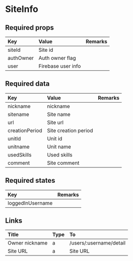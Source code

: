# SiteInfo

## Required props

| Key | Value | Remarks |
| :--- | :--- | :--- |
| siteId | Site id |  |
| authOwner | Auth owner flag |  |
| user | Firebase user info |  |

## Required data

| Key | Value | Remarks |
| :--- | :--- | :--- |
| nickname | nickname |  |
| sitename | Site name |  |
| url | Site url |  |
| creationPeriod | Site creation period |  |
| unitId | Unit id |  |
| unitname | Unit name |  |
| usedSkills | Used skills |  |
| comment | Site comment |  |

## Required states

| Key | Remarks |
| :--- | :--- |
| loggedInUsername |  |

## Links

| Title | Type | To |
| :--- | :--- | :--- |
| Owner nickname | a | /users/:username/detail |
| Site URL | a | Site URL |

